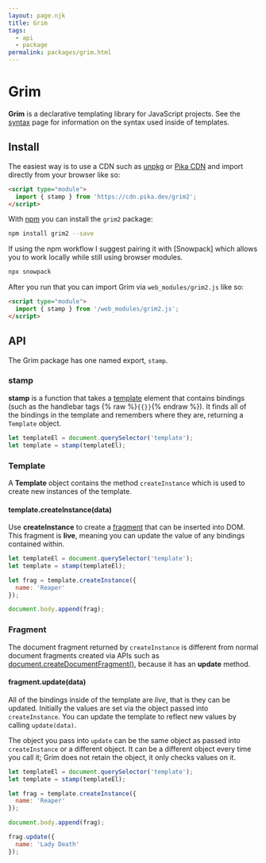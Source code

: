 ```yaml
---
layout: page.njk
title: Grim
tags:
  - api
  - package
permalink: packages/grim.html
---
```


# Grim

__Grim__ is a declarative templating library for JavaScript projects. See the [syntax](../syntax.html) page for information on the syntax used inside of templates.

## Install

The easiest way is to use a CDN such as [unpkg](https://unpkg.com) or [Pika CDN](https://www.pika.dev/cdn) and import directly from your browser like so:

```html
<script type="module">
  import { stamp } from 'https://cdn.pika.dev/grim2';
</script>
```

With [npm](https://www.npmjs.com/) you can install the `grim2` package:

```bash
npm install grim2 --save
```

If using the npm workflow I suggest pairing it with [Snowpack] which allows you to work locally while still using browser modules.

```bash
npx snowpack
```

After you run that you can import Grim via `web_modules/grim2.js` like so:

```html
<script type="module">
  import { stamp } from '/web_modules/grim2.js';
</script>
```

## API

The Grim package has one named export, `stamp`. 

### stamp

__stamp__ is a function that takes a [template](https://developer.mozilla.org/en-US/docs/Web/HTML/Element/template) element that contains bindings (such as the handlebar tags {% raw %}`{{}}`{% endraw %}). It finds all of the bindings in the template and remembers where they are, returning a `Template` object.

```js
let templateEl = document.querySelector('template');
let template = stamp(templateEl);
```

### Template

A __Template__ object contains the method `createInstance` which is used to create new instances of the template.

#### template.createInstance(data)

Use __createInstance__ to create a [fragment](https://developer.mozilla.org/en-US/docs/Web/API/DocumentFragment) that can be inserted into DOM. This fragment is __live__, meaning you can update the value of any bindings contained within.

```js
let templateEl = document.querySelector('template');
let template = stamp(templateEl);

let frag = template.createInstance({
  name: 'Reaper'
});

document.body.append(frag);
```

### Fragment

The document fragment returned by `createInstance` is different from normal document fragments created via APIs such as [document.createDocumentFragment()](https://developer.mozilla.org/en-US/docs/Web/API/Document/createDocumentFragment), because it has an __update__ method.

#### fragment.update(data)

All of the bindings inside of the template are *live*, that is they can be updated. Initially the values are set via the object passed into `createInstance`. You can update the template to reflect new values by calling `update(data)`.

The object you pass into `update` can be the same object as passed into `createInstance` or a different object. It can be a different object every time you call it; Grim does not retain the object, it only checks values on it.

```js
let templateEl = document.querySelector('template');
let template = stamp(templateEl);

let frag = template.createInstance({
  name: 'Reaper'
});

document.body.append(frag);

frag.update({
  name: 'Lady Death'
});
```